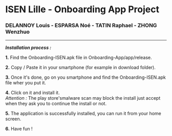 # ISEN Lille - Onboarding App Project

### DELANNOY Louis - ESPARSA Noé  - TATIN Raphael - ZHONG Wenzhuo
******
__*Installation process :*__

**1.** Find the Onboarding-ISEN.apk file in Onboarding-App/app/release.  
  
**2.** Copy / Paste it in your smartphone (for example in download folder).  
  
**3.** Once it's done, go on you smartphone and find the Onboarding-ISEN.apk file wher you put it.  
  
**4.** Click on it and install it.  
   *Attention :* The play store'smalware scan may block the install just accept when they ask you to continue the install or not.  
     
**5.** The application is successfully installed, you can run it from your home screen.  
  
**6.** Have fun !  
